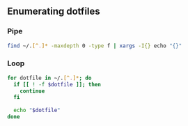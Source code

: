 ## Enumerating dotfiles

### Pipe
```bash
find ~/.[^.]* -maxdepth 0 -type f | xargs -I{} echo "{}"
```

### Loop
```bash
for dotfile in ~/.[^.]*; do
  if [[ ! -f $dotfile ]]; then
    continue
  fi
  
  echo "$dotfile"
done
```
